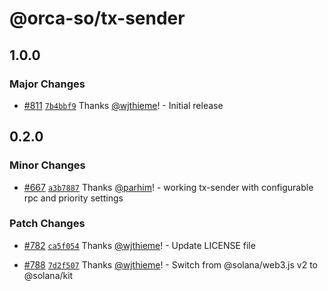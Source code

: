 # @orca-so/tx-sender

## 1.0.0

### Major Changes

- [#811](https://github.com/orca-so/whirlpools/pull/811) [`7b4bbf9`](https://github.com/orca-so/whirlpools/commit/7b4bbf907ee88b79351938e46b7e5da9cbf21414) Thanks [@wjthieme](https://github.com/wjthieme)! - Initial release

## 0.2.0

### Minor Changes

- [#667](https://github.com/orca-so/whirlpools/pull/667) [`a3b7887`](https://github.com/orca-so/whirlpools/commit/a3b78879ff3aae4e0528f547a0efd4c76eddcdac) Thanks [@parhim](https://github.com/parhim)! - working tx-sender with configurable rpc and priority settings

### Patch Changes

- [#782](https://github.com/orca-so/whirlpools/pull/782) [`ca5f054`](https://github.com/orca-so/whirlpools/commit/ca5f054066d34943eefe72228b442525e849eaeb) Thanks [@wjthieme](https://github.com/wjthieme)! - Update LICENSE file

- [#788](https://github.com/orca-so/whirlpools/pull/788) [`7d2f507`](https://github.com/orca-so/whirlpools/commit/7d2f507081398973e712390281df535b3fc8988c) Thanks [@wjthieme](https://github.com/wjthieme)! - Switch from @solana/web3.js v2 to @solana/kit
